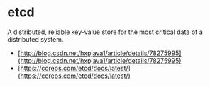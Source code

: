 # etcd

A distributed, reliable key-value store for the most critical data of a distributed system.

- [http://blog.csdn.net/hxpjava1/article/details/78275995](http://blog.csdn.net/hxpjava1/article/details/78275995)
- [https://coreos.com/etcd/docs/latest/](https://coreos.com/etcd/docs/latest/)
